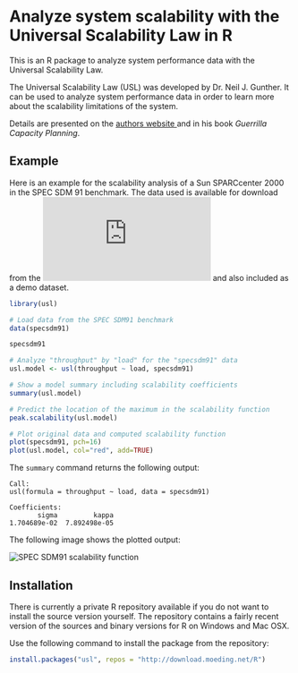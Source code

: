 # Analyze system scalability with the Universal Scalability Law in R

This is an R package to analyze system performance data with the Universal Scalability Law.

The Universal Scalability Law (USL) was developed by Dr. Neil J. Gunther. It can be used to analyze system performance data in order to learn more about the scalability limitations of the system.

Details are presented on the [authors website ](http://www.perfdynamics.com/ "www.perfdynamics.com") and in his book *Guerrilla Capacity Planning*.

## Example

Here is an example for the scalability analysis of a Sun SPARCcenter 2000 in the SPEC SDM 91 benchmark. The data used is available for download from the ![SPEC website](http://www.spec.org/osg/sdm91/results/results.html "SPEC website") and also included as a demo dataset.

```R
library(usl)

# Load data from the SPEC SDM91 benchmark
data(specsdm91)

specsdm91

# Analyze "throughput" by "load" for the "specsdm91" data
usl.model <- usl(throughput ~ load, specsdm91)

# Show a model summary including scalability coefficients
summary(usl.model)

# Predict the location of the maximum in the scalability function
peak.scalability(usl.model)

# Plot original data and computed scalability function
plot(specsdm91, pch=16)
plot(usl.model, col="red", add=TRUE)
```

The ```summary``` command returns the following output:

```
Call:
usl(formula = throughput ~ load, data = specsdm91)

Coefficients:
       sigma         kappa  
1.704689e-02  7.892498e-05
```

The following image shows the plotted output:

![SPEC SDM91 scalability function](http://download.moeding.net/gfx/usl-package/specsdm91.png "SPEC SDM91 scalability function")

## Installation

There is currently a private R repository available if you do not want to install the source version yourself. The repository contains a fairly recent version of the sources and binary versions for R on Windows and Mac OSX.

Use the following command to install the package from the repository:

```R
install.packages("usl", repos = "http://download.moeding.net/R")
```

